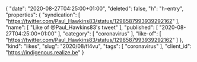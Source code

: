 {
  "date": "2020-08-27T04:25:00+01:00",
  "deleted": false,
  "h": "h-entry",
  "properties": {
    "syndication": [
      "https://twitter.com/Paul_Hawkins83/status/1298587993939292162"
    ],
    "name": [
      "Like of @Paul_Hawkins83's tweet"
    ],
    "published": [
      "2020-08-27T04:25:00+01:00"
    ],
    "category": [
      "coronavirus"
    ],
    "like-of": [
      "https://twitter.com/Paul_Hawkins83/status/1298587993939292162"
    ]
  },
  "kind": "likes",
  "slug": "2020/08/fl4vu",
  "tags": [
    "coronavirus"
  ],
  "client_id": "https://indigenous.realize.be"
}
